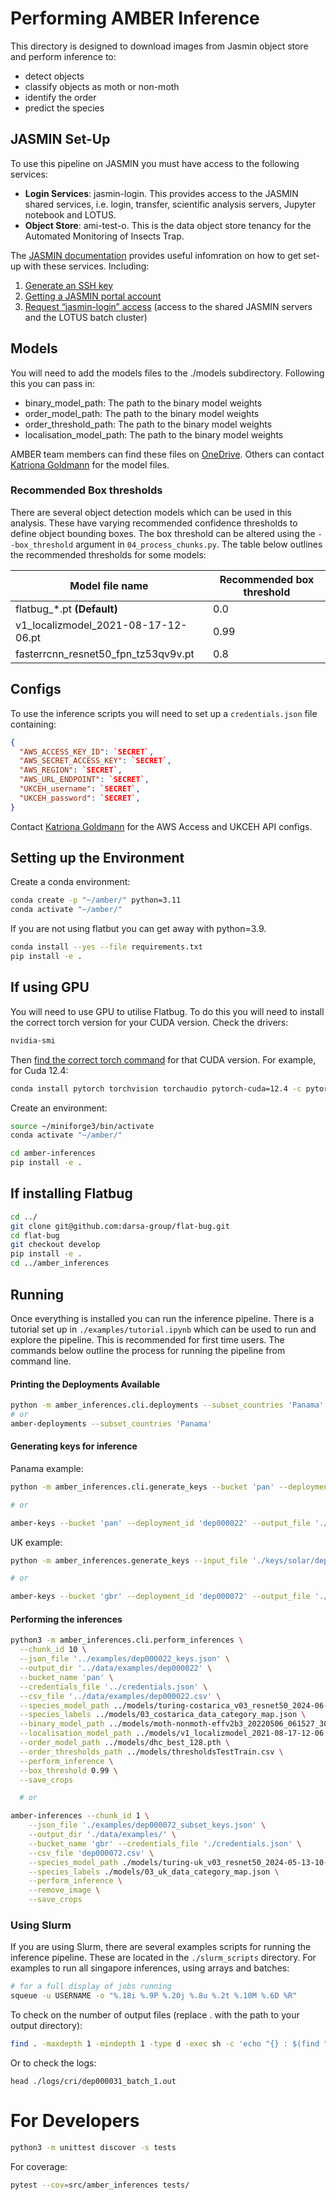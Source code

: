 # Performing AMBER Inference

This directory is designed to download images from Jasmin object store and perform inference to:
- detect objects
- classify objects as moth or non-moth
- identify the order
- predict the species


## JASMIN Set-Up

To use this pipeline on JASMIN you must have access to the following services:
- **Login Services**: jasmin-login. This provides access to the JASMIN shared services, i.e. login, transfer, scientific analysis servers, Jupyter notebook and LOTUS.
- **Object Store**: ami-test-o. This is the data object store tenancy for the Automated Monitoring of Insects Trap.

The [JASMIN documentation](https://help.jasmin.ac.uk/docs/getting-started/get-started-with-jasmin/) provides useful infomration on how to get set-up with these services. Including:
1. [Generate an SSH key](https://help.jasmin.ac.uk/docs/getting-started/generate-ssh-key-pair/)
2. [Getting a JASMIN portal account](https://help.jasmin.ac.uk/docs/getting-started/get-jasmin-portal-account/)
3. [Request “jasmin-login” access](https://help.jasmin.ac.uk/docs/getting-started/get-login-account/) (access to the shared JASMIN servers and the LOTUS batch cluster)

## Models

You will need to add the models files to the ./models subdirectory. Following this you can pass in:
- binary_model_path: The path to the binary model weights
- order_model_path: The path to the binary model weights
- order_threshold_path: The path to the binary model weights
- localisation_model_path: The path to the binary model weights

AMBER team members can find these files on [OneDrive](https://thealanturininstitute.sharepoint.com/:f:/r/sites/Automatedbiodiversitymonitoring/Shared%20Documents/General/Data/models/jasmin?csf=1&web=1&e=HgjhgA). Others can contact [Katriona Goldmann](kgoldmann@turing.ac.uk) for the model files.

### Recommended Box thresholds

There are several object detection models which can be used in this analysis. These have varying recommended confidence thresholds to define object bounding boxes. The box threshold can be altered using the `--box_threshold` argument in `04_process_chunks.py`. The table below outlines the recommended thresholds for some models:

| Model file name                      | Recommended box threshold |
|--------------------------------------|---------------------------|
| flatbug_*.pt  **(Default)**          | 0.0          |
| v1_localizmodel_2021-08-17-12-06.pt  | 0.99         |
| fasterrcnn_resnet50_fpn_tz53qv9v.pt  | 0.8          |





## Configs

To use the inference scripts you will need to set up a `credentials.json` file containing:

```json
{
  "AWS_ACCESS_KEY_ID": `SECRET`,
  "AWS_SECRET_ACCESS_KEY": `SECRET`,
  "AWS_REGION": `SECRET`,
  "AWS_URL_ENDPOINT": `SECRET`,
  "UKCEH_username": `SECRET`,
  "UKCEH_password": `SECRET`,
}
```

Contact [Katriona Goldmann](kgoldmann@turing.ac.uk) for the AWS Access and UKCEH API configs.




## Setting up the Environment

Create a conda environment:

```bash
conda create -p "~/amber/" python=3.11
conda activate "~/amber/"
```
If you are not using flatbut you can get away with python=3.9.


```sh
conda install --yes --file requirements.txt
pip install -e .
```

## If using GPU

You will need to use GPU to utilise Flatbug. To do this you will need to install the correct torch version for your CUDA version. Check the drivers:

```bash
nvidia-smi
```

Then [find the correct torch command](https://pytorch.org/get-started/locally/) for that CUDA version. For example, for Cuda 12.4:

```bash
conda install pytorch torchvision torchaudio pytorch-cuda=12.4 -c pytorch -c nvidia
```

Create an environment:

```bash
source ~/miniforge3/bin/activate
conda activate "~/amber/"

cd amber-inferences
pip install -e .
```

## If installing Flatbug


```bash
cd ../
git clone git@github.com:darsa-group/flat-bug.git
cd flat-bug
git checkout develop
pip install -e .
cd ../amber_inferences
```



## Running

Once everything is installed you can run the inference pipeline.
There is a tutorial set up in `./examples/tutorial.ipynb` which can be used to
run and explore the pipeline. This is recommended for first time users.
The commands below outline the process for running the pipeline from command line.



#### Printing the Deployments Available

```sh
python -m amber_inferences.cli.deployments --subset_countries 'Panama'
# or
amber-deployments --subset_countries 'Panama'
```

#### Generating keys for inference

Panama example:

```sh
python -m amber_inferences.cli.generate_keys --bucket 'pan' --deployment_id 'dep000022' --output_file './keys/dep000022_keys.json'

# or

amber-keys --bucket 'pan' --deployment_id 'dep000022' --output_file './keys/dep000022_keys.json' --file_extensions 'jpeg' 'jpg'
```

UK example:

```sh
python -m amber_inferences.generate_keys --input_file './keys/solar/dep000072_keys.txt' --file_extensions 'jpg' 'jpeg' --chunk_size 100 --output_file './keys/dep000072_workload_chunks.json'

# or

amber-keys --bucket 'gbr' --deployment_id 'dep000072' --output_file './keys/dep000072_keys.txt'
```

#### Performing the inferences

```sh
python3 -m amber_inferences.cli.perform_inferences \
  --chunk_id 10 \
  --json_file '../examples/dep000022_keys.json' \
  --output_dir '../data/examples/dep000022' \
  --bucket_name 'pan' \
  --credentials_file '../credentials.json' \
  --csv_file '../data/examples/dep000022.csv' \
  --species_model_path ../models/turing-costarica_v03_resnet50_2024-06-04-16-17_state.pt \
  --species_labels ../models/03_costarica_data_category_map.json \
  --binary_model_path ../models/moth-nonmoth-effv2b3_20220506_061527_30.pth \
  --localisation_model_path ../models/v1_localizmodel_2021-08-17-12-06.pt \
  --order_model_path ../models/dhc_best_128.pth \
  --order_thresholds_path ../models/thresholdsTestTrain.csv \
  --perform_inference \
  --box_threshold 0.99 \
  --save_crops

  # or

amber-inferences --chunk_id 1 \
    --json_file './examples/dep000072_subset_keys.json' \
    --output_dir './data/examples/' \
    --bucket_name 'gbr' --credentials_file './credentials.json' \
    --csv_file 'dep000072.csv' \
    --species_model_path ./models/turing-uk_v03_resnet50_2024-05-13-10-03_state.pt \
    --species_labels ./models/03_uk_data_category_map.json \
    --perform_inference \
    --remove_image \
    --save_crops
```

### Using Slurm

If you are using Slurm, there are several examples scripts for running the inference pipeline. These are located in the `./slurm_scripts` directory. For examples to run all singapore inferences, using arrays and batches:

```sh
# for a full display of jobs running
squeue -u USERNAME -o "%.18i %.9P %.20j %.8u %.2t %.10M %.6D %R"
```

To check on the number of output files (replace . with the path to your output directory):

```sh
find . -maxdepth 1 -mindepth 1 -type d -exec sh -c 'echo "{} : $(find "{}" -type f | wc -l)" file\(s\)' \;
```
Or to check the logs:

```
head ./logs/cri/dep000031_batch_1.out
```

# For Developers


```sh
python3 -m unittest discover -s tests
```

For coverage:

```sh
pytest --cov=src/amber_inferences tests/
```
